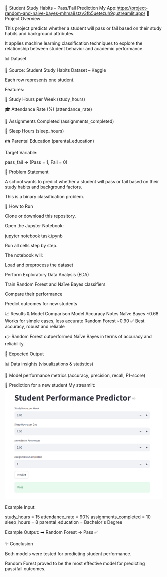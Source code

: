 📝 Student Study Habits – Pass/Fail Prediction
My App:https://project-random-and-naive-bayes-mhma8stzv3fb5uetezuh9q.streamlit.app/
📌 Project Overview

This project predicts whether a student will pass or fail based on their study habits and background attributes.

It applies machine learning classification techniques to explore the relationship between student behavior and academic performance.

📊 Dataset

📂 Source: Student Study Habits Dataset – Kaggle

Each row represents one student.

Features:

📖 Study Hours per Week (study_hours)

🎓 Attendance Rate (%) (attendance_rate)

📝 Assignments Completed (assignments_completed)

🛌 Sleep Hours (sleep_hours)

👪 Parental Education (parental_education)

Target Variable:

pass_fail → (Pass = 1, Fail = 0)

🎯 Problem Statement

A school wants to predict whether a student will pass or fail based on their study habits and background factors.

This is a binary classification problem.

🚀 How to Run

Clone or download this repository.

Open the Jupyter Notebook:

jupyter notebook task.ipynb


Run all cells step by step.

The notebook will:

Load and preprocess the dataset

Perform Exploratory Data Analysis (EDA)

Train Random Forest and Naïve Bayes classifiers

Compare their performance

Predict outcomes for new students

📈 Results & Model Comparison
Model	       Accuracy	    Notes
Naïve Bayes	    ~0.68	    Works for simple cases, less accurate
Random Forest	~0.90	    ✅ Best accuracy, robust and reliable

👉 Random Forest outperformed Naïve Bayes in terms of accuracy and reliability.

🎯 Expected Output

📊 Data insights (visualizations & statistics)

📌 Model performance metrics (accuracy, precision, recall, F1-score)

🤖 Prediction for a new student
My streamlit:
![Streamlit](output.png)

Example Input:

study_hours = 15
attendance_rate = 90%
assignments_completed = 10
sleep_hours = 8
parental_education = Bachelor's Degree


Example Output:
➡️ Random Forest → Pass ✅

✨ Conclusion

Both models were tested for predicting student performance.

Random Forest proved to be the most effective model for predicting pass/fail outcomes.
